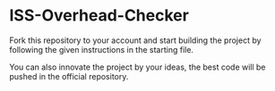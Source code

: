 # ISS-Overhead-Checker

Fork this repository to your account and start building the project by following the given instructions in the starting file.

You can also innovate the project by your ideas, the best code will be pushed in the official repository.
